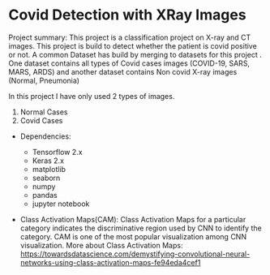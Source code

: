 # Covid Detection with XRay Images

Project summary: This project is a classification project on X-ray and CT images. This project is build to detect whether the patient is covid positive or not. A common Dataset has build by merging to datasets for this project . One dataset contains all types of Covid cases images (COVID-19, SARS, MARS, ARDS) and another dataset contains Non covid X-ray images (Normal, Pneumonia)

In this project I have only used 2 types of images.
1. Normal Cases
2. Covid Cases

- Dependencies:
	- Tensorflow 2.x
	- Keras 2.x
	- matplotlib
	- seaborn
	- numpy
	- pandas
	- jupyter notebook

- Class Activation Maps(CAM):
Class Activation Maps for a particular category indicates the discriminative region used by CNN to identify the category. CAM is one of the most popular visualization among CNN visualization. More about Class Activation Maps: https://towardsdatascience.com/demystifying-convolutional-neural-networks-using-class-activation-maps-fe94eda4cef1